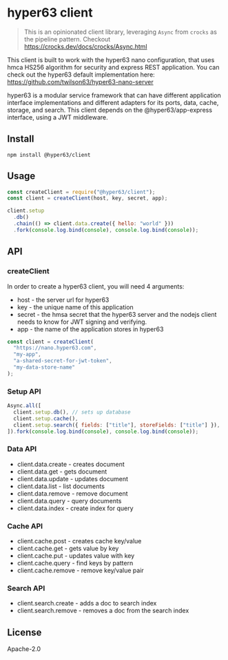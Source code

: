 # hyper63 client

> This is an opinionated client library, leveraging `Async` from `crocks` as the pipeline pattern. Checkout https://crocks.dev/docs/crocks/Async.html

This client is built to work with the hyper63 nano configuration, that uses
hmca HS256 algorithm for security and express REST application. You can check out the hyper63 default implementation here: https://github.com/twilson63/hyper63-nano-server

hyper63 is a modular service framework that can have different application
interface implementations and different adapters for its ports, data, cache,
storage, and search. This client depends on the @hyper63/app-express interface,
using a JWT middleware.

## Install

```
npm install @hyper63/client
```

## Usage

```js
const createClient = require("@hyper63/client");
const client = createClient(host, key, secret, app);

client.setup
  .db()
  .chain(() => client.data.create({ hello: "world" }))
  .fork(console.log.bind(console), console.log.bind(console));
```

## API

### createClient

In order to create a hyper63 client, you will need 4 arguments:

- host - the server url for hyper63
- key - the unique name of this application
- secret - the hmsa secret that the hyper63 server and the nodejs client needs to know for JWT signing and verifying.
- app - the name of the application stores in hyper63

```js
const client = createClient(
  "https://nano.hyper63.com",
  "my-app",
  "a-shared-secret-for-jwt-token",
  "my-data-store-name"
);
```

### Setup API

```js
Async.all([
  client.setup.db(), // sets up database
  client.setup.cache(),
  client.setup.search({ fields: ["title"], storeFields: ["title"] }),
]).fork(console.log.bind(console), console.log.bind(console));
```

### Data API

- client.data.create - creates document
- client.data.get - gets document
- client.data.update - updates document
- client.data.list - list documents
- client.data.remove - remove document
- client.data.query - query documents
- client.data.index - create index for query

### Cache API

- client.cache.post - creates cache key/value
- client.cache.get - gets value by key
- client.cache.put - updates value with key
- client.cache.query - find keys by pattern
- client.cache.remove - remove key/value pair

### Search API

- client.search.create - adds a doc to search index
- client.search.remove - removes a doc from the search index

## License

Apache-2.0
